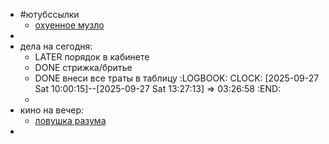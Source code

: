 - #ютубссылки
	- [охуенное музло](https://youtube.com/shorts/SC0hFuEouD4?si=ecMjWES-G16E7p--)
-
- дела на сегодня:
	- LATER порядок в кабинете
	- DONE стрижка/бритье
	- DONE внеси все траты в таблицу
	  :LOGBOOK:
	  CLOCK: [2025-09-27 Sat 10:00:15]--[2025-09-27 Sat 13:27:13] =>  03:26:58
	  :END:
	-
- кино на вечер:
	- [ловушка разума](https://www.kinopoisk.ru/film/881455/)
-